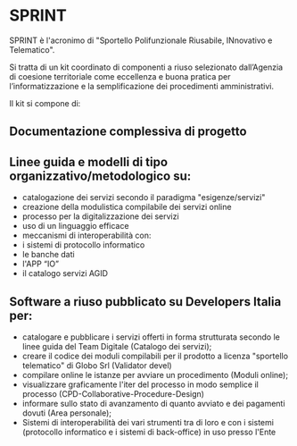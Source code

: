 # SPRINT
SPRINT è l'acronimo di "Sportello Polifunzionale Riusabile, INnovativo e Telematico". 

Si tratta di un kit coordinato di componenti a riuso selezionato dall’Agenzia di coesione territoriale come eccellenza e buona pratica per l’informatizzazione e la semplificazione dei procedimenti amministrativi.

Il kit si compone di:

## Documentazione complessiva di progetto

## Linee guida e modelli di tipo organizzativo/metodologico su:
  - catalogazione dei servizi secondo il paradigma "esigenze/servizi"
  - creazione della modulistica compilabile dei servizi online
 - processo per la digitalizzazione dei servizi
 - uso di un linguaggio efficace
 - meccanismi di interoperabilità con:
  - i sistemi di protocollo informatico
  - le banche dati
  - l'APP “IO”
  - il catalogo servizi AGID

## Software a riuso pubblicato su Developers Italia per: 
 - catalogare e pubblicare i servizi offerti in forma strutturata secondo le linee guida del Team Digitale (Catalogo dei servizi); 
 - creare il codice dei moduli compilabili per il prodotto a licenza "sportello telematico" di Globo Srl (Validator devel)
 - compilare online le istanze per avviare un procedimento (Moduli online); 
 - visualizzare graficamente l'iter del processo in modo semplice il processo (CPD-Collaborative-Procedure-Design) 
 - informare sullo stato di avanzamento di quanto avviato e dei pagamenti dovuti (Area personale);
 - Sistemi di interoperabilità dei vari strumenti tra di loro e con i sistemi (protocollo informatico e i sistemi di back-office) in uso presso l'Ente 
 
